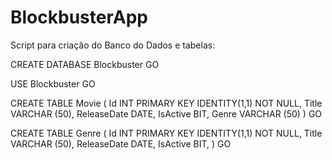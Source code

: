 # BlockbusterApp

Script para criação do Banco do Dados e tabelas:

CREATE DATABASE Blockbuster
GO

USE Blockbuster
GO

CREATE TABLE Movie (
Id INT PRIMARY KEY IDENTITY(1,1) NOT NULL,
Title VARCHAR (50),
ReleaseDate DATE,
IsActive BIT,
Genre VARCHAR (50)
)
GO

CREATE TABLE Genre (
Id INT PRIMARY KEY IDENTITY(1,1) NOT NULL,
Title VARCHAR (50),
ReleaseDate DATE,
IsActive BIT,
)
GO
